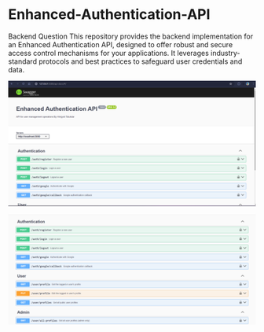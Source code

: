# Enhanced-Authentication-API
Backend Question
This repository provides the backend implementation for an Enhanced Authentication API, designed to offer robust and secure access control mechanisms for your applications. It leverages industry-standard protocols and best practices to safeguard user credentials and data.

<p align="center">
  <a>
    <img src="https://github.com/h1mzy0ti/Enhanced-Authentication-API/blob/main/Screenshot%201.png">
  </a>
</p>

<p align="center">
  <a>
    <img src="https://github.com/h1mzy0ti/Enhanced-Authentication-API/blob/main/Screenshot%202.png">
  </a>
</p>

